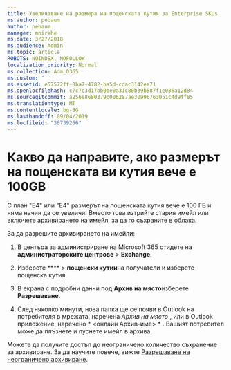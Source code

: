 ```yaml
---
title: Увеличаване на размера на пощенската кутия за Enterprise SKUs
ms.author: pebaum
author: pebaum
manager: mnirkhe
ms.date: 3/27/2018
ms.audience: Admin
ms.topic: article
ROBOTS: NOINDEX, NOFOLLOW
localization_priority: Normal
ms.collection: Adm_O365
ms.custom: ''
ms.assetid: e57572ff-0ba7-4782-ba5d-cdac3142ea71
ms.openlocfilehash: c7c7c3d17bb0be0a31c80b39b587f1e085a12d84
ms.sourcegitcommit: a256e8680379c006287ae30996763051c4d9ff85
ms.translationtype: MT
ms.contentlocale: bg-BG
ms.lasthandoff: 09/04/2019
ms.locfileid: "36739266"
---
```

# <a name="what-to-do-if-your-mailbox-size-is-already-100gb"></a>Какво да направите, ако размерът на пощенската ви кутия вече е 100GB

С план "Е4" или "Е4" размерът на пощенската кутия вече е 100 ГБ и няма начин да се увеличи. Вместо това изтрийте стария имейл или включете архивирането на имейл, за да го съхраните в облака. 
  
За да разрешите архивирането на имейли:
  
1. В центъра за администриране на Microsoft 365 отидете на **администраторските центрове** \> **Exchange**. 
    
2. Изберете **** \> **пощенски кутии**на получатели и изберете пощенска кутия. 
    
3. В екрана с подробни данни под **Архив на място**изберете **Разрешаване**. 
    
4. След няколко минути, нова папка ще се появи в Outlook на потребителя в мрежата, наречена *Архив на място* , или в Outlook приложение, наречено * \<онлайн Архив-име\> * . Вашият потребител може да плъзнете и пуснете имейл в архива. 
    
Можете да получите достъп до неограничено количество съхранение за архивиране. За да научите повече, вижте [Разрешаване на неограничено архивиране](https://docs.microsoft.com/office365/securitycompliance/enable-unlimited-archiving).
  

